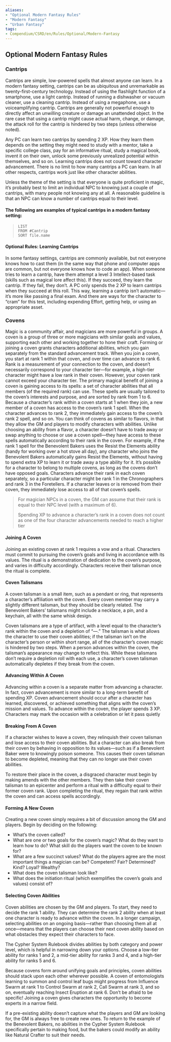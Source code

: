 ```yaml
---
aliases:
- "Optional Modern Fantasy Rules"
- "Modern Fantasy"
- "Urban Fantasy"  
tags:
- Compendium/CSRD/en/Rules/Optional/Modern-Fantasy
---
```


## Optional Modern Fantasy Rules  

### Cantrips  
Cantrips are simple, low-powered spells that almost anyone can learn. In a modern fantasy setting, cantrips can be as ubiquitous and unremarkable as twenty-first-century technology. Instead of using the flashlight function of a smartphone, use a light cantrip. Instead of running a dishwasher or vacuum cleaner, use a cleaning cantrip. Instead of using a megaphone, use a voiceamplifying cantrip. 
Cantrips are generally not powerful enough to directly affect an unwilling creature or damage an unattended object. In the rare case that using a cantrip might cause actual harm, change, or damage, the attack roll for the cantrip is hindered by two steps (unless otherwise noted). 

Any PC can learn two cantrips by spending 2 XP. How they learn them depends on the setting they might need to study with a mentor, take a specific college class, pay for an informative ritual, study a magical book, invent it on their own, unlock some previously unrealized potential within themselves, and so on. Learning cantrips does not count toward character advancement. There is no limit to how many cantrips a PC can learn. In all other respects, cantrips work just like other character abilities. 

Unless the theme of the setting is that everyone is quite proficient in magic, it’s probably best to limit an individual NPC to knowing just a couple of cantrips, with many people not knowing any at all. A reasonable guideline is that an NPC can know a number of cantrips equal to their level.  

#### The following are examples of typical cantrips in a modern fantasy setting:


>```dataview
>LIST 
>FROM #Cantrip 
>SORT file.name
>```

#### Optional Rules: Learning Cantrips
In some fantasy settings, cantrips are commonly available, but not everyone knows how to cast them (in the same way that phone and computer apps are common, but not everyone knows how to code an app). When someone tries to learn a cantrip, have them attempt a level 3 Intellect-based task (skills such as magical lore affect this). If they succeed, they learn the cantrip. If they fail, they don’t. A PC only spends the 2 XP to learn cantrips when they succeed at this roll.  This way, learning a cantrip isn’t automatic—it’s more like passing a final exam. And there are ways for the character to “cram” for this test, including expending Effort, getting help, or using an appropriate asset.

### Covens
Magic is a community affair, and magicians are more powerful in groups. A coven is a group of three or more magicians with similar goals and values, supporting each other and working together to hone their craft. Forming or joining a coven grants characters additional abilities, which you gain separately from the standard advancement track. When you join a coven, you start at rank 1 within that coven, and over time can advance to rank 6. Rank is a measurement of your connection to the coven, and doesn’t necessarily correspond to your character tier—for example, a high-tier character might have a low rank in their coven. However, your coven rank cannot exceed your character tier. The primary magical benefit of joining a coven is gaining access to its spells: a set of character abilities that all members (of the required rank) can use. These spells are usually tailored to the coven’s interests and purpose, and are sorted by rank from 1 to 6. Because a character’s rank within a coven starts at 1 when they join, a new member of a coven has access to the coven’s rank 1 spell. When the character advances to rank 2, they immediately gain access to the coven’s rank 2 spell, and so on. You can think of covens as similar to flavors, in that they allow the GM and players to modify characters with abilities. Unlike choosing an ability from a flavor, a character doesn’t have to trade away or swap anything to choose or use a coven spell—they have access to these spells automatically according to their rank in the coven. For example, if the rank 1 spell for the Benevolent Bakers uses the Resist the Elements ability (handy for working over a hot stove all day), any character who joins the Benevolent Bakers automatically gains Resist the Elements, without having to spend extra XP to learn it or trade away a type ability for it. It’s possible for a character to belong to multiple covens, as long as the covens don’t have opposed goals. Characters advance their rank in each coven separately, so a particular character might be rank 1 in the Chronographers and rank 3 in the Foretellers. If a character leaves or is removed from their coven, they immediately lose access to all of that coven’s spells.
>For magician NPCs in a coven, the GM can assume that their rank is equal to their NPC level (with a maximum of 6).
>
>Spending XP to advance a character’s rank in a coven does not count as one of the four character advancements needed to reach a higher tier

#### Joining A Coven
Joining an existing coven at rank 1 requires a vow and a ritual. Characters must commit to pursuing the coven’s goals and living in accordance with its values. The ritual is a demonstration of dedication to the coven’s purpose, and varies in difficulty accordingly. Characters receive their talisman once the ritual is complete. 

#### Coven Talismans
A coven talisman is a small item, such as a pendant or ring, that represents a character’s affiliation with the coven. Every coven member may carry a slightly different talisman, but they should be clearly related. The Benevolent Bakers’ talismans might include a necklace, a pin, and a keychain, all with the same whisk design. 

Coven talismans are a type of artifact, with a level equal to the character’s rank within the coven and a depletion of “—.” The talisman is what allows the character to use their coven abilities; if the talisman isn’t on the character’s person or within short range, all of the character’s coven magic is hindered by two steps. When a person advances within the coven, the talisman’s appearance may change to reflect this. While these talismans don’t require a depletion roll with each use, a character’s coven talisman automatically depletes if they break from the coven.

#### Advancing Within A Coven
Advancing within a coven is a separate matter from advancing a character. In fact, coven advancement is more similar to a long-term benefit of spending XP. Coven advancement should occur after a character has learned, discovered, or achieved something that aligns with the coven’s mission and values. 
To advance within the coven, the player spends 3 XP. Characters may mark the occasion with a celebration or let it pass quietly

#### Breaking From A Coven
If a character wishes to leave a coven, they relinquish their coven talisman and lose access to their coven abilities. But a character can also break from their coven by behaving in opposition to its values—such as if a Benevolent Baker were to knowingly poison someone. This causes their coven talisman to become depleted, meaning that they can no longer use their coven abilities. 

To restore their place in the coven, a disgraced character must begin by making amends with the other members. They then take their coven talisman to an epicenter and perform a ritual with a difficulty equal to their former coven rank. Upon completing the ritual, they regain that rank within the coven and can access spells accordingly.

#### Forming A New Coven
Creating a new coven simply requires a bit of discussion among the GM and players. Begin by deciding on the following: 
- What’s the coven called? 
- What are one or two goals for the coven’s magic? What do they want to learn how to do? What skill do the players want the coven to be known for? 
- What are a few succinct values? What do the players agree are the most important things a magician can be? Competent? Fair? Determined? Kind? Loyal? Wealthy?
- What does the coven talisman look like? 
- What does the initiation ritual (which exemplifies the coven’s goals and values) consist of? 

#### Selecting Coven Abilities
Coven abilities are chosen by the GM and players. To start, they need to decide the rank 1 ability. They can determine the rank 2 ability when at least one character is ready to advance within the coven. In a longer campaign, selecting abilities on an ongoing basis—rather than choosing them all at once—means that the players can choose their next coven ability based on what obstacles they expect their characters to face. 

The Cypher System Rulebook divides abilities by both category and power level, which is helpful in narrowing down your options. Choose a low-tier ability for ranks 1 and 2, a mid-tier ability for ranks 3 and 4, and a high-tier ability for ranks 5 and 6. 

Because covens form around unifying goals and principles, coven abilities should stack upon each other wherever possible. A coven of entomologists learning to summon and control leaf bugs might progress from Influence Swarm at rank 1 to Control Swarm at rank 2, Call Swarm at rank 3, and so on, eventually reaching Insect Eruption at rank 6. Don’t be afraid to be specific! Joining a coven gives characters the opportunity to become experts in a narrow field. 

If a pre-existing ability doesn’t capture what the players and GM are looking for, the GM is always free to create new ones. To return to the example of the Benevolent Bakers, no abilities in the Cypher System Rulebook specifically pertain to making food, but the bakers could modify an ability like Natural Crafter to suit their needs.

